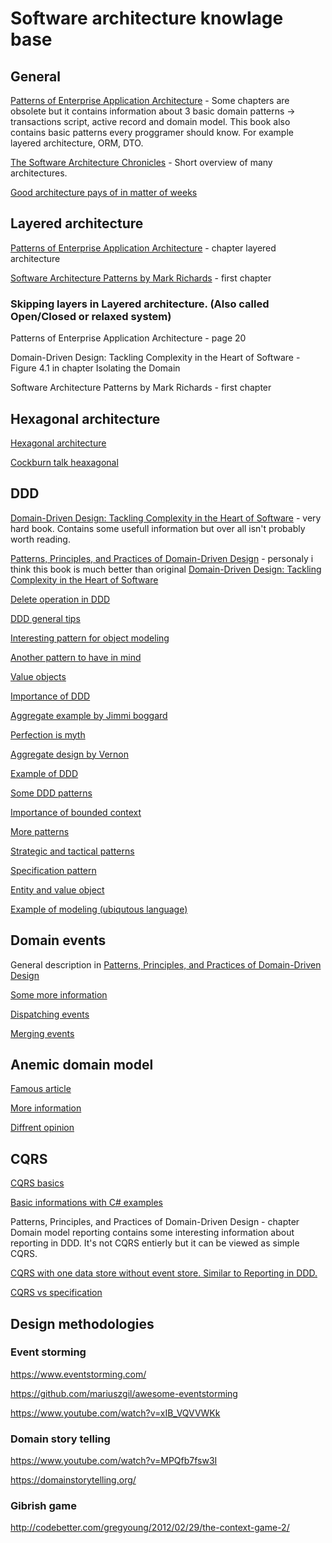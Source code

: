 # Software architecture knowlage base

## General

[Patterns of Enterprise Application Architecture](https://www.amazon.com/Patterns-Enterprise-Application-Architecture-Martin/dp/0321127420) - Some chapters are obsolete but it contains information about 3 basic domain patterns -> transactions script, active record and domain model. This book also contains basic patterns every proggramer should know. For example layered architecture, ORM, DTO.  

[The Software Architecture Chronicles](https://herbertograca.com/2017/07/03/the-software-architecture-chronicles/) - Short overview of many architectures.

[Good architecture pays of in matter of weeks](https://youtu.be/p5Qj75nJPEs?t=2742)

## Layered architecture
[Patterns of Enterprise Application Architecture](https://www.amazon.com/Patterns-Enterprise-Application-Architecture-Martin/dp/0321127420) - chapter layered architecture

[Software Architecture Patterns by Mark Richards](https://www.oreilly.com/library/view/software-architecture-patterns/9781491971437/]) - first chapter

### Skipping layers in Layered architecture. (Also called Open/Closed or relaxed system)
Patterns of Enterprise Application Architecture - page 20

Domain-Driven Design: Tackling Complexity in the Heart of Software - Figure 4.1 in chapter Isolating the Domain 

Software Architecture Patterns by Mark Richards - first chapter


## Hexagonal architecture

[Hexagonal architecture](https://beyondxscratch.com/2017/08/19/decoupling-your-technical-code-from-your-business-logic-with-the-hexagonal-architecture-hexarch/)

[Cockburn talk heaxagonal](https://www.youtube.com/watch?v=th4AgBcrEHA&list=PLGl1Jc8ErU1w27y8-7Gdcloy1tHO7NriL)

## DDD

[Domain-Driven Design: Tackling Complexity in the Heart of Software](https://www.amazon.com/Domain-Driven-Design-Tackling-Complexity-Software/dp/0321125215) - very hard book. Contains some usefull information but over all isn't probably worth reading.   

[Patterns, Principles, and Practices of Domain-Driven Design](https://www.amazon.com/Patterns-Principles-Practices-Domain-Driven-Design/dp/1118714709) - personaly i think this book is much better than original [Domain-Driven Design: Tackling Complexity in the Heart of Software](https://www.amazon.com/Domain-Driven-Design-Tackling-Complexity-Software/dp/0321125215)


[Delete operation in DDD](http://udidahan.com/2009/09/01/dont-delete-just-dont/)

[DDD general tips](https://lostechies.com/gabrielschenker/2015/04/16/ddd-revisited/)

[Interesting pattern for object modeling](https://martinfowler.com/bliki/TellDontAsk.html)

[Another pattern to have in mind](https://en.wikipedia.org/wiki/Law_of_Demeter)

[Value objects](https://vimeo.com/13549100)

[Importance of DDD](https://vimeo.com/43598193)

[Aggregate example by Jimmi boggard](https://lostechies.com/gabrielschenker/2015/05/25/ddd-the-aggregate/)

[Perfection is myth](https://www.youtube.com/watch?v=lY54TmmEllY)

[Aggregate design by Vernon](https://dddcommunity.org/library/vernon_2011/)

[Example of DDD](https://www.mirkosertic.de/blog/2013/04/domain-driven-design-example/)

[Some DDD patterns](https://lostechies.com/jimmybogard/2010/02/04/strengthening-your-domain-a-primer/)

[Importance of bounded context](https://www.youtube.com/watch?v=_HkCMrbw1cA)

[More patterns](https://www.youtube.com/watch?v=U6CeaA-Phqo)

[Strategic and tactical patterns](http://gorodinski.com/blog/2013/03/11/the-two-sides-of-domain-driven-design/)

[Specification pattern](https://enterprisecraftsmanship.com/posts/specification-pattern-c-implementation/)

[Entity and value object](https://enterprisecraftsmanship.com/posts/entity-vs-value-object-the-ultimate-list-of-differences/)

[Example of modeling (ubiqutous language)](https://www.youtube.com/watch?v=T29WzvaPNc8)

## Domain events
General description in [Patterns, Principles, and Practices of Domain-Driven Design](https://www.amazon.com/Patterns-Principles-Practices-Domain-Driven-Design/dp/1118714709)

[Some more information](https://docs.microsoft.com/cs-cz/dotnet/architecture/microservices/microservice-ddd-cqrs-patterns/domain-events-design-implementation)

[Dispatching events](https://enterprisecraftsmanship.com/posts/domain-events-simple-reliable-solution/)

[Merging events](https://enterprisecraftsmanship.com/posts/merging-domain-events-dispatching/)

## Anemic domain model

[Famous article](https://martinfowler.com/bliki/AnemicDomainModel.html)

[More information](https://lostechies.com/jimmybogard/2009/12/03/persistence-model-and-domain-anemia/)

[Diffrent opinion](http://codebetter.com/gregyoung/2009/07/15/the-anemic-domain-model-pattern/)

## CQRS
[CQRS basics](https://martinfowler.com/bliki/CQRS.html)

[Basic informations with C# examples](https://docs.microsoft.com/en-us/azure/architecture/patterns/cqrs)

Patterns, Principles, and Practices of Domain-Driven Design - chapter Domain model reporting contains some interesting information
about reporting in DDD. It's not CQRS entierly but it can be viewed as simple CQRS.

[CQRS with one data store without event store. Similar to Reporting in DDD.](https://vladikk.com/2017/03/20/tackling-complexity-in-cqrs/)

[CQRS vs specification](https://enterprisecraftsmanship.com/posts/cqrs-vs-specification-pattern/)


## Design methodologies

### Event storming
https://www.eventstorming.com/

https://github.com/mariuszgil/awesome-eventstorming

https://www.youtube.com/watch?v=xIB_VQVVWKk

### Domain story telling
https://www.youtube.com/watch?v=MPQfb7fsw3I

https://domainstorytelling.org/


### Gibrish game
http://codebetter.com/gregyoung/2012/02/29/the-context-game-2/
